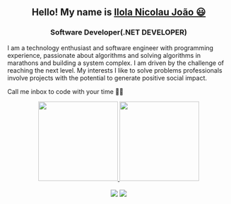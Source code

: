    
   <h2 align="center">Hello! My name is <a href="https://www.linkedin.com/in/ilolanicolau1/">Ilola Nicolau João 😃️</a></h2>
   <h3  align="center"> Software Developer(.NET DEVELOPER)</h3>
   <p>
    I am a technology enthusiast and software engineer with programming experience, passionate about algorithms and solving algorithms in marathons and building a system complex. I am driven by the challenge of reaching the next level. My interests I like to solve problems professionals involve projects with the potential to generate positive social impact.
      
Call me inbox to code with your time 🎉🎉
   </p>
<div align="center">
  <a href="https://github.com/nicolaujoao1">
    <img height="180em" src="https://readme-profile-five.vercel.app/api?username=nicolaujoao1&show_icons=true&theme=dracula&include_all_commits=true&count_private=true&hide_border=false&show_owner=true"/>
    <img height="180em" src="https://github-readme-stats.vercel.app/api/top-langs/?username=nicolaujoao1&layout=compact&theme=dracula&hide_border=false"/>
  </a>
</div>


 
</div><br>
<div align="center"> 
  <a href = "mailto:ilolanicolau1999@gmail.com"><img src="https://img.shields.io/badge/-Gmail-%23333?style=for-the-badge&logo=gmail&logoColor=white" target="_blank"></a>
  <a href="https://www.linkedin.com/in/ilolanicolau1" target="_blank"><img src="https://img.shields.io/badge/-LinkedIn-%230077B5?style=for-the-badge&logo=linkedin&logoColor=white" target="_blank"></a> 
</div>

 
 
